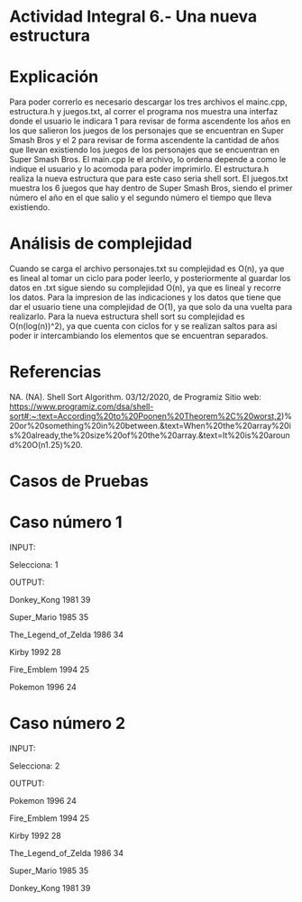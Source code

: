 # Actividad Integral 6.- Una nueva estructura


# Explicación

Para poder correrlo es necesario descargar los tres archivos el mainc.cpp, estructura.h y juegos.txt, al correr el programa nos muestra una interfaz donde el usuario le indicara 1 para revisar de forma ascendente los años en los que salieron los juegos de los personajes que se encuentran en Super Smash Bros y el 2 para revisar de forma ascendente la cantidad de años que llevan existiendo los juegos de los personajes que se encuentran en Super Smash Bros. El main.cpp le el archivo, lo ordena depende a como le indique el usuario y lo acomoda para poder imprimirlo. El estructura.h realiza la nueva estructura que para este caso seria shell sort. El juegos.txt muestra los 6 juegos que hay dentro de Super Smash Bros, siendo el primer número el año en el que salio y el segundo número el tiempo que lleva existiendo.


# Análisis de complejidad

Cuando se carga el archivo personajes.txt su complejidad es O(n), ya que es lineal al tomar un ciclo para poder leerlo, y posteriormente al guardar los datos en .txt sigue siendo su complejidad O(n), ya que es lineal y recorre los datos. Para la impresion de las indicaciones y los datos que tiene que dar el usuario tiene una complejidad de O(1), ya que solo da una vuelta para realizarlo. Para la nueva estructura shell sort su complejidad es O(n(log(n))^2), ya que cuenta con ciclos for y se realizan saltos para asi poder ir intercambiando los elementos que se encuentran separados.


# Referencias

NA. (NA). Shell Sort Algorithm. 03/12/2020, de Programiz Sitio web: https://www.programiz.com/dsa/shell-sort#:~:text=According%20to%20Poonen%20Theorem%2C%20worst,2)%20or%20something%20in%20between.&text=When%20the%20array%20is%20already,the%20size%20of%20the%20array.&text=It%20is%20around%20O(n1.25)%20.



# Casos de Pruebas

# Caso número 1

INPUT:

Selecciona: 1 

OUTPUT:

Donkey_Kong 1981 39

Super_Mario 1985 35

The_Legend_of_Zelda 1986 34

Kirby 1992 28

Fire_Emblem 1994 25

Pokemon 1996 24


# Caso número 2

INPUT:

Selecciona: 2

OUTPUT:

Pokemon 1996 24

Fire_Emblem 1994 25

Kirby 1992 28

The_Legend_of_Zelda 1986 34

Super_Mario 1985 35

Donkey_Kong 1981 39
